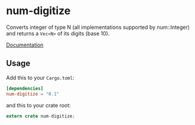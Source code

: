# num-digitize

Converts integer of type N (all implementations supported by num::Integer)
and returns a `Vec<N>` of its digits (base 10).

[Documentation](https://lunemec.github.io/rust-num-digitize/)

## Usage

Add this to your `Cargo.toml`:

```toml
[dependencies]
num-digitize = "0.1"
```

and this to your crate root:

```rust
extern crate num-digitize;
```